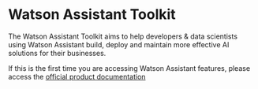 # Watson Assistant Toolkit

The Watson Assistant Toolkit aims to help developers & data scientists using Watson Assistant build, deploy and maintain more effective AI solutions for their businesses.

If this is the first time you are accessing Watson Assistant features, please access the [official product documentation](https://cloud.ibm.com/docs/services/assistant)

